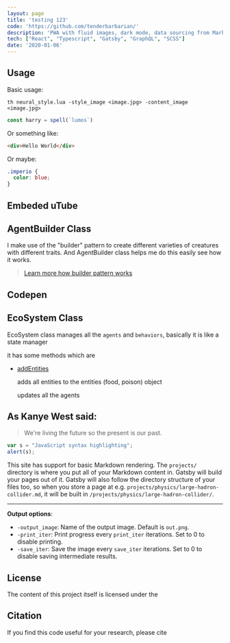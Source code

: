 ```yaml
---
layout: page
title: 'testing 123'
code: 'https://github.com/tenderbarbarian/'
description: 'PWA with fluid images, dark mode, data sourcing from Markdown and through GraphQL'
tech: ["React", "Typescript", "Gatsby", "GraphQL", "SCSS"]
date: '2020-01-06'
---
```



## Usage
Basic usage:
```
th neural_style.lua -style_image <image.jpg> -content_image <image.jpg>
```

```js
const harry = spell(`lumos`)
```

Or something like:

```html
<div>Hello World</div>
```

Or maybe:

```css
.imperio {
  color: blue;
}
```


## Embeded uTube

<!-- https://youtu.be/dQw4w9WgXcQ -->


## AgentBuilder Class

I make use of the "builder" pattern to create different varieties of creatures with different traits. And AgentBuilder class helps me do this easily see how it works.

> [Learn more how builder pattern works](https://medium.com/@axelhadfeg/builder-pattern-using-javascript-and-es6-ec1539182e24)


## Codepen
<!-- https://codepen.io/team/codepen/pen/PNaGbb -->

## EcoSystem Class

EcoSystem class manages all the `agents` and `behaviors`, basically it is like a state manager

it has some methods which are

- [addEntities](https://github.com/anuraghazra/EvolutionAquerium/blob/master/src/js/EcoSystem.js#L17)

  adds all entities to the entities (food, poison) object

  updates all the agents


## As Kanye West said:

> We're living the future so
> the present is our past.


```javascript
var s = "JavaScript syntax highlighting";
alert(s);
```

This site has support for basic Markdown rendering. The `projects/` directory is where you put all of your Markdown content in. Gatsby will build your pages out of it. Gatsby will also follow the directory structure of your files too, so when you store a page at e.g. `projects/physics/large-hadron-collider.md`, it will be built in `/projects/physics/large-hadron-collider/`.

---


**Output options**:
* `-output_image`: Name of the output image. Default is `out.png`.
* `-print_iter`: Print progress every `print_iter` iterations. Set to 0 to disable printing.
* `-save_iter`: Save the image every `save_iter` iterations. Set to 0 to disable saving intermediate results.

## License

The content of this project itself is licensed under the 

## Citation

If you find this code useful for your research, please cite